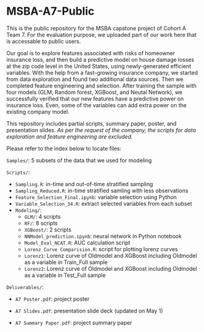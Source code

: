 # MSBA-A7-Public
This is the public repository for the MSBA capstone project of Cohort A Team 7. For the evaluation purpose, we uploaded part of our work here that is accessable to public users.

Our goal is to explore features associated with risks of homeowner insurance loss, and then build a predictive model on house damage losses at the zip code level in the United States, using newly-generated efficient variables. With the help from a fast-growing insurance company, we started from data exploration and found two additional data sources. Then we completed feature engineering and selection. After training the sample with four models (GLM, Random forest, XGBoost, and Neutal Network), we successfully verified that our new features have a predictive power on insurance loss. Even, some of the variables can add extra power on the existing company model.

This repository includes partial scripts, summary paper, poster, and presentation slides. 
*As per the request of the company, the scripts for data exploration and feature engineering are excluded.*

Please refer to the index below to locate files:

`Samples/`: 5 subsets of the data that we used for modeling

`Scripts/`:
* `Sampling.R`: in-time and out-of-time stratified sampling
* `Sampling_Reduced.R`: in-time stratified samling with less observations
* `Feature_Selection_Final.ipynb`: variable selection using Python
* `Variable_Selection_34.R`: extract selected variables from each subset
* `Modeling/`:
   - `GLM/`: 4 scripts
   - `RF/`: 8 scripts
   - `XGBoost/`: 2 scripts
   - `NNModel_prediction.ipynb`: neural network in Python notebook
   - `Model_Eval_NCAT.R`: AUC calculation script
   - `Lorenz Curve Comparision.R`: script for plotting lorenz curves
   - `Lorenz1`: Lorenz curve of Oldmodel and XGBoost including Oldmodel as a variable in Train_Full sample
   - `Lorenz2`: Lorenz curve of Oldmodel and XGBoost including Oldmodel as a variable in Test_Full sample
   
`Deliverables/`:

* `A7 Poster.pdf`: project poster

* `A7 Slides.pdf`: presentation slide deck (updated on May 1)

* `A7 Summary Paper.pdf`: project summary paper


